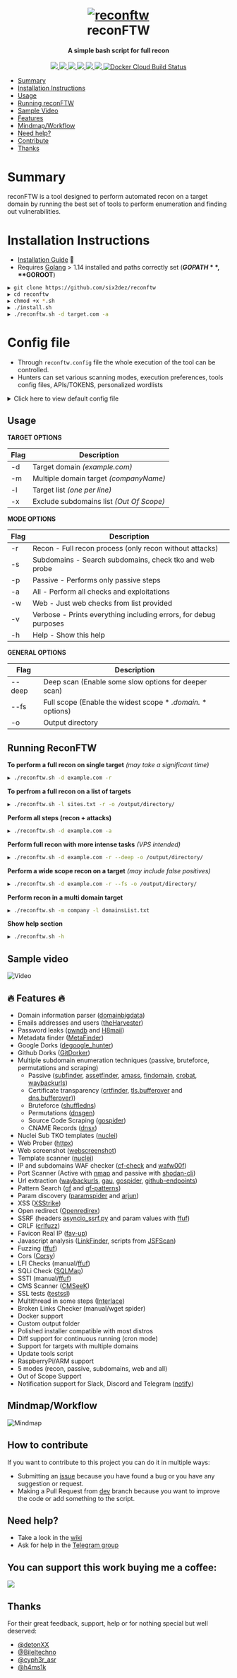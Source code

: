 <h1 align="center">
  <br>
  <a href="https://github.com/six2dez/reconftw"><img src="https://github.com/six2dez/reconftw/blob/main/images/banner.png" alt="reconftw"></a>
  <br>
  reconFTW
  <br>
</h1>

<h4 align="center">A simple bash script for full recon</h4>

<p align="center">
  <a href="https://github.com/six2dez/reconftw/releases/tag/v1.2.3">
    <img src="https://img.shields.io/badge/release-v1.2.3-green">
  </a>
   </a>
  <a href="https://www.gnu.org/licenses/gpl-3.0.en.html">
      <img src="https://img.shields.io/badge/license-GPL3-_red.svg">
  </a>
  <a href="https://twitter.com/Six2dez1">
    <img src="https://img.shields.io/badge/twitter-%40Six2dez1-blue">
  </a>
    <a href="https://github.com/six2dez/reconftw/issues?q=is%3Aissue+is%3Aclosed">
    <img src="https://img.shields.io/github/issues-closed-raw/six2dez/reconftw.svg">
  </a>
  <a href="https://github.com/six2dez/reconftw/wiki">
    <img src="https://img.shields.io/badge/doc-wiki-blue.svg">
  </a>
  <a href="https://t.me/joinchat/H5bAaw3YbzzmI5co">
    <img src="https://img.shields.io/badge/telegram-@ReconFTW-blue.svg">
  </a>
  <a href="https://hub.docker.com/r/six2dez/reconftw">
    <img alt="Docker Cloud Build Status" src="https://img.shields.io/docker/cloud/build/six2dez/reconftw">
  </a>
</p>

- [Summary](#summary)
- [Installation Instructions](#installation-instructions)
- [Usage](#usage)
- [Running reconFTW](#running-reconftw)
- [Sample Video](#sample-video)
- [Features](#fire-features-fire)
- [Mindmap/Workflow](#mindmapworkflow)
- [Need help?](#need-help)
- [Contribute](#how-to-contribute)
- [Thanks](#thanks)

# Summary

reconFTW is a tool designed to perform automated recon on a target domain by running the best set of tools to perform enumeration and finding out vulnerabilities.

# Installation Instructions

- [Installation Guide](https://github.com/six2dez/reconftw/wiki) :book:
- Requires [Golang](https://golang.org/dl/) > 1.14 installed and paths correctly set (**$GOPATH**, **$GOROOT**)

```bash
▶ git clone https://github.com/six2dez/reconftw
▶ cd reconftw
▶ chmod +x *.sh
▶ ./install.sh
▶ ./reconftw.sh -d target.com -a
```
# Config file
- Through ```reconftw.config``` file the whole execution of the tool can be controlled.
- Hunters can set various scanning modes, execution preferences, tools config files, APIs/TOKENS, personalized wordlists

<details>
 <br><br>
 <summary>Click here to view default config file</summary>   
 
```yaml
#################################################################
#			reconFTW config file			#
#################################################################

# TERM COLOURS
bred='\033[1;31m'
bblue='\033[1;34m'
bgreen='\033[1;32m'
yellow='\033[0;33m'
red='\033[0;31m'
blue='\033[0;34m'
green='\033[0;32m'
reset='\033[0m'

# General values
tools=~/Tools
NPROC=$(nproc || echo -n 1)
output=${dir}/Recon/${domain}

# Tools config files
#NOTIFY_CONFIG=~/.config/notify/notify.conf # No need to define
#SUBFINDER_CONFIG=~/.config/subfinder/config.yaml # No need to define
AMASS_CONFIG=~/.config/amass/config.ini
GITHUB_TOKENS=${tools}/.github_tokens

# APIs/TOKENS
SHODAN_API_KEY=XXXXXXXXXXXXX
XSS_SERVER=reconftw.xss.ht
COLLAB_SERVER=webhook.site/e3d6156b
findomain_virustotal_token=XXXXXXXXXXXXXXXXX
findomain_spyse_token=XXXXXXXXXXXXXXXXX
findomain_securitytrails_token=XXXXXXXXXXXXXXXXX
findomain_fb_token=XXXXXXXXXXXXXXXXX

# File descriptors
DEBUG_STD="&>/dev/null"
DEBUG_ERROR="2>/dev/null"

# Steps
DORKS=true
SUBCRT=true
SUBBRUTE=true
SUBSCRAPING=true
SUBPERMUTE=true
SUBTAKEOVER=true
WEBPROBEFULL=true
WEBSCREENSHOT=true
PORTSCANNER=true
PORTSCAN_PASSIVE=true
PORTSCAN_ACTIVE=true
NUCLEICHECK=true
URL_GF=true
JSCHECKS=true
PARAMS=true
XSS=true
GITHUB=true
FAVICON=true
FUZZ=true
CMS_SCANNER=true
CORS=true
TEST_SSL=true
OPEN_REDIRECT=true
SSRF_CHECKS=true
CRLF_CHECKS=true
LFI=true
SSTI=true
SQLI=true
BROKENLINKS=true
WORDLIST=true

# Extra features
NOTIFICATION=false
DEEP=false
FULLSCOPE=false
DIFF=false
REMOVETMP=false

## HTTP options
COOKIE=""
HEADER="User-Agent: Mozilla/5.0 (X11; Linux x86_64; rv:72.0) Gecko/20100101 Firefox/72.0"

# lists
fuzz_wordlist=${tools}/fuzz_wordlist.txt
lfi_wordlist=${tools}/lfi_wordlist.txt
subs_wordlist=${tools}/subdomains.txt
resolvers=${tools}/resolvers.txt
``` 
</details>












## Usage

**TARGET OPTIONS**

| Flag | Description |
|------|-------------|
| -d | Target domain *(example.com)*  |
| -m | Multiple domain target *(companyName)*  |
| -l | Target list *(one per line)* |
| -x | Exclude subdomains list *(Out Of Scope)* |

**MODE OPTIONS**

| Flag | Description |
|------|-------------|
| -r | Recon - Full recon process (only recon without attacks) |
| -s | Subdomains - Search subdomains, check tko and web probe |
| -p | Passive - Performs only passive steps |
| -a | All - Perform all checks and exploitations |
| -w | Web - Just web checks from list provided |
| -v | Verbose - Prints everything including errors, for debug purposes |
| -h | Help - Show this help |

**GENERAL OPTIONS**

| Flag | Description |
|------|-------------|
| --deep | Deep scan (Enable some slow options for deeper scan) |
| --fs   | Full scope (Enable the widest scope * *.domain.* * options) |
| -o |  Output directory |

## Running ReconFTW

**To perform a full recon on single target** *(may take a significant time)*

```bash
▶ ./reconftw.sh -d example.com -r
```

**To perfrom a full recon on a list of targets**

```bash
▶ ./reconftw.sh -l sites.txt -r -o /output/directory/
```

**Perform all steps (recon + attacks)** 

```bash
▶ ./reconftw.sh -d example.com -a
```

**Perform full recon with more intense tasks** *(VPS intended)*

```bash
▶ ./reconftw.sh -d example.com -r --deep -o /output/directory/
```

**Perform a wide scope recon on a target**   *(may include false positives)*

```bash
▶ ./reconftw.sh -d example.com -r --fs -o /output/directory/
```

**Perform recon in a multi domain target**

```bash
▶ ./reconftw.sh -m company -l domainsList.txt
```

**Show help section**

```bash
▶ ./reconftw.sh -h
```

## Sample video

![Video](images/reconftw_timelapse.gif)

## :fire: Features :fire:

- Domain information parser ([domainbigdata](https://domainbigdata.com/))
- Emails addresses and users ([theHarvester](https://github.com/laramies/theHarvester))
- Password leaks ([pwndb](https://github.com/davidtavarez/pwndb) and [H8mail](https://github.com/khast3x/h8mail))
- Metadata finder ([MetaFinder](https://github.com/Josue87/MetaFinder))
- Google Dorks ([degoogle_hunter](https://github.com/six2dez/degoogle_hunter))
- Github Dorks ([GitDorker](https://github.com/obheda12/GitDorker))  
- Multiple subdomain enumeration techniques (passive, bruteforce, permutations and scraping)
  - Passive ([subfinder](https://github.com/projectdiscovery/subfinder), [assetfinder](https://github.com/tomnomnom/assetfinder), [amass](https://github.com/OWASP/Amass), [findomain](https://github.com/Findomain/Findomain), [crobat](https://github.com/cgboal/sonarsearch), [waybackurls](https://github.com/tomnomnom/waybackurls))
  - Certificate transparency ([crtfinder](https://github.com/eslam3kl/crtfinder), [tls.bufferover](tls.bufferover.run) and [dns.bufferover](dns.bufferover.run)))
  - Bruteforce ([shuffledns](https://github.com/projectdiscovery/shuffledns))  
  - Permutations ([dnsgen](https://github.com/ProjectAnte/dnsgen))  
  - Source Code Scraping ([gospider](https://github.com/jaeles-project/gospider))  
  - CNAME Records ([dnsx](https://github.com/projectdiscovery/dnsx))
- Nuclei Sub TKO templates ([nuclei](https://github.com/projectdiscovery/nuclei))  
- Web Prober ([httpx](https://github.com/projectdiscovery/httpx))  
- Web screenshot ([webscreenshot](https://github.com/maaaaz/webscreenshot))  
- Template scanner ([nuclei](https://github.com/projectdiscovery/nuclei))  
- IP and subdomains WAF checker ([cf-check](https://github.com/dwisiswant0/cf-check) and [wafw00f](https://github.com/EnableSecurity/wafw00f))
- Port Scanner (Active with [nmap](https://github.com/nmap/nmap) and passive with [shodan-cli](https://cli.shodan.io/))  
- Url extraction ([waybackurls](https://github.com/tomnomnom/waybackurls), [gau](https://github.com/lc/gau), [gospider](https://github.com/jaeles-project/gospider), [github-endpoints](https://gist.github.com/six2dez/d1d516b606557526e9a78d7dd49cacd3))  
- Pattern Search ([gf](https://github.com/tomnomnom/gf) and [gf-patterns](https://github.com/1ndianl33t/Gf-Patterns))  
- Param discovery ([paramspider](https://github.com/devanshbatham/ParamSpider) and [arjun](https://github.com/s0md3v/Arjun))  
- XSS ([XSStrike](https://github.com/s0md3v/XSStrike))  
- Open redirect ([Openredirex](https://github.com/devanshbatham/OpenRedireX))  
- SSRF (headers [asyncio_ssrf.py](https://gist.github.com/h4ms1k/adcc340495d418fcd72ec727a116fea2) and param values with [ffuf](https://github.com/ffuf/ffuf))  
- CRLF ([crlfuzz](https://github.com/dwisiswant0/crlfuzz))  
- Favicon Real IP ([fav-up](https://github.com/pielco11/fav-up))  
- Javascript analysis ([LinkFinder](https://github.com/GerbenJavado/LinkFinder), scripts from [JSFScan](https://github.com/KathanP19/JSFScan.sh))  
- Fuzzing ([ffuf](https://github.com/ffuf/ffuf))  
- Cors ([Corsy](https://github.com/s0md3v/Corsy)) 
- LFI Checks (manual/[ffuf](https://github.com/ffuf/ffuf)) 
- SQLi Check ([SQLMap](https://github.com/sqlmapproject/sqlmap)) 
- SSTI (manual/[ffuf](https://github.com/ffuf/ffuf)) 
- CMS Scanner ([CMSeeK](https://github.com/Tuhinshubhra/CMSeeK))
- SSL tests ([testssl](https://github.com/drwetter/testssl.sh))  
- Multithread in some steps ([Interlace](https://github.com/codingo/Interlace))  
- Broken Links Checker (manual/wget spider)
- Docker support  
- Custom output folder  
- Polished installer compatible with most distros  
- Diff support for continuous running (cron mode) 
- Support for targets with multiple domains
- Update tools script  
- RaspberryPi/ARM support  
- 5 modes (recon, passive, subdomains, web and all)
- Out of Scope Support
- Notification support for Slack, Discord and Telegram ([notify](https://github.com/projectdiscovery/notify))

## Mindmap/Workflow

![Mindmap](images/mindmap.png)

## How to contribute

If you want to contribute to this project you can do it in multiple ways:
- Submitting an [issue](https://github.com/six2dez/reconftw/issues/new/choose) because you have found a bug or you have any suggestion or request.
- Making a Pull Request from [dev](https://github.com/six2dez/reconftw/tree/dev) branch because you want to improve the code or add something to the script.

## Need help?

- Take a look in the [wiki](https://github.com/six2dez/reconftw/wiki) 
- Ask for help in the [Telegram group](https://t.me/joinchat/TO_R8NYFhhbmI5co)

## You can support this work buying me a coffee:  

[<img src="https://cdn.buymeacoffee.com/buttons/v2/default-green.png">](https://www.buymeacoffee.com/six2dez)

## Thanks

For their great feedback, support, help or for nothing special but well deserved:

- [@detonXX](https://twitter.com/detonXX)
- [@Bileltechno](https://twitter.com/BilelEljaamii)
- [@cyph3r_asr](https://twitter.com/cyph3r_asr)
- [@h4ms1k](https://twitter.com/h4ms1k)
